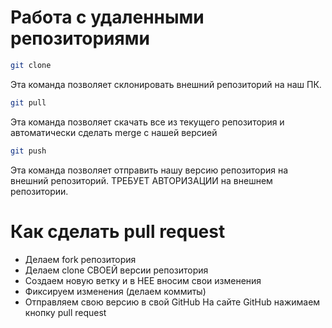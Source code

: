 #  Работа с удаленными репозиториями

```sh
git clone
```
Эта команда позволяет склонировать внешний репозиторий на наш ПК.


```sh
git pull
```

Эта команда позволяет скачать все из текущего репозитория и автоматически
сделать merge с нашей версией 

```sh
git push
```
Эта команда позволяет отправить нашу версию репозитория на внешний
репозиторий. ТРЕБУЕТ АВТОРИЗАЦИИ на внешнем репозитории.

# Как сделать pull request

* Делаем fork репозитория
* Делаем clone СВОЕЙ версии репозитория
* Создаем новую ветку и в НЕЕ вносим свои изменения
* Фиксируем изменения (делаем коммиты)
* Отправляем свою версию в свой GitHub
На сайте GitHub нажимаем кнопку pull request